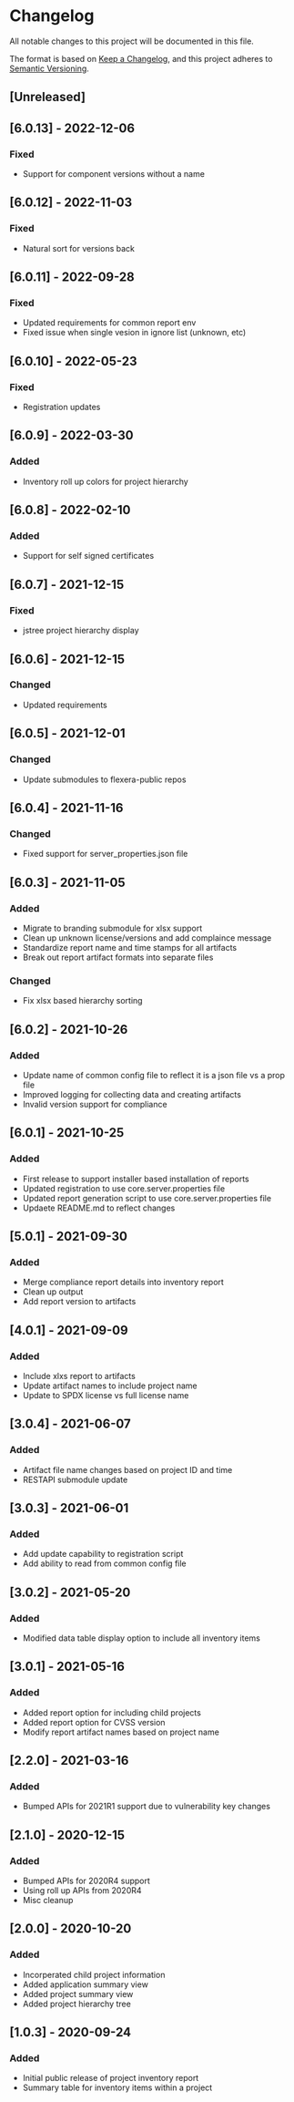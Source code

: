 # Changelog
All notable changes to this project will be documented in this file.

The format is based on [Keep a Changelog](https://keepachangelog.com/en/1.0.0/),
and this project adheres to [Semantic Versioning](https://semver.org/spec/v2.0.0.html).

## [Unreleased]

## [6.0.13] - 2022-12-06
### Fixed
- Support for component versions without a name

## [6.0.12] - 2022-11-03
### Fixed
- Natural sort for versions back

## [6.0.11] - 2022-09-28
### Fixed
- Updated requirements for common report env
- Fixed issue when single vesion in ignore list (unknown, etc)

## [6.0.10] - 2022-05-23
### Fixed
- Registration updates

## [6.0.9] - 2022-03-30
### Added
- Inventory roll up colors for project hierarchy

## [6.0.8] - 2022-02-10
### Added
- Support for self signed certificates

## [6.0.7] - 2021-12-15
### Fixed 
- jstree project hierarchy display

## [6.0.6] - 2021-12-15
### Changed
- Updated requirements

## [6.0.5] - 2021-12-01
### Changed
- Update submodules to flexera-public repos

## [6.0.4] - 2021-11-16
### Changed
- Fixed support for server_properties.json file

## [6.0.3] - 2021-11-05
### Added
- Migrate to branding submodule for xlsx support
- Clean up unknown license/versions and add complaince message
- Standardize report name and time stamps for all artifacts
- Break out report artifact formats into separate files
### Changed
- Fix xlsx based hierarchy sorting

## [6.0.2] - 2021-10-26
### Added
- Update name of common config file to reflect it is a json file vs a prop file
- Improved logging for collecting data and creating artifacts
- Invalid version support for compliance

## [6.0.1] - 2021-10-25
### Added
- First release to support installer based installation of reports
- Updated registration to use core.server.properties file
- Updated report generation script to use core.server.properties file
- Updaete README.md to reflect changes

## [5.0.1] - 2021-09-30
### Added
- Merge compliance report details into inventory report
- Clean up output
- Add report version to artifacts

## [4.0.1] - 2021-09-09
### Added
- Include xlxs report to artifacts
- Update artifact names to include project name
- Update to SPDX license vs full license name

## [3.0.4] - 2021-06-07
### Added
- Artifact file name changes based on project ID and time
- RESTAPI submodule update

## [3.0.3] - 2021-06-01
### Added
- Add update capability to registration script
- Add ability to read from common config file

## [3.0.2] - 2021-05-20
### Added
- Modified data table display option to include all inventory items

## [3.0.1] - 2021-05-16
### Added
- Added report option for including child projects
- Added report option for CVSS version
- Modify report artifact names based on project name

## [2.2.0] - 2021-03-16
### Added
- Bumped APIs for 2021R1 support due to vulnerability key changes

## [2.1.0] - 2020-12-15
### Added
- Bumped APIs for 2020R4 support
- Using roll up APIs from 2020R4
- Misc cleanup

## [2.0.0] - 2020-10-20
### Added
- Incorperated child project information
- Added application summary view
- Added project summary view
- Added project hierarchy tree


## [1.0.3] - 2020-09-24
### Added
- Initial public release of project inventory report
- Summary table for inventory items within a project